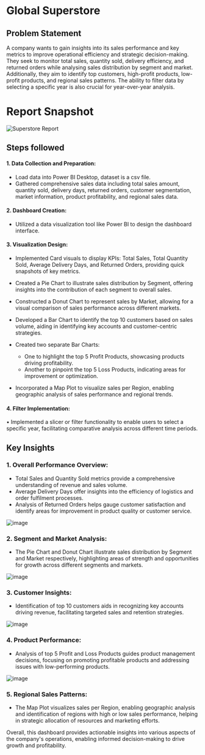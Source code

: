 # Global Superstore

## Problem Statement

A company wants to gain insights into its sales performance and key metrics to improve operational efficiency and strategic decision-making. They seek to monitor total sales, quantity sold, delivery efficiency, and returned orders while analysing sales distribution by segment and market. Additionally, they aim to identify top customers, high-profit products, low-profit products, and regional sales patterns. The ability to filter data by selecting a specific year is also crucial for year-over-year analysis.

 # Report Snapshot

 
![Superstore Report](https://github.com/karankumar26/Global_Superstore_Dashboard_PowerBI/assets/147133944/8e9f2fd5-d781-4e70-a531-27c7d8cb39b7)

## Steps followed 
#### 1.	Data Collection and Preparation:
-   Load data into Power BI Desktop, dataset is a csv file. 
-   Gathered comprehensive sales data including total sales amount, quantity sold, delivery days, returned orders, customer segmentation, market information, product profitability, and regional sales data.
#### 2.	Dashboard Creation:
-   Utilized a data visualization tool like Power BI to design the dashboard interface.
#### 3.	Visualization Design:
-   Implemented Card visuals to display KPIs: Total Sales, Total Quantity Sold, Average Delivery Days, and Returned Orders, providing quick snapshots of key metrics.

-   Created a Pie Chart to illustrate sales distribution by Segment, offering insights into the contribution of each segment to overall sales.
-   Constructed a Donut Chart to represent sales by Market, allowing for a visual comparison of sales performance across different markets.
-	Developed a Bar Chart to identify the top 10 customers based on sales volume, aiding in identifying key accounts and customer-centric strategies.
-	Created two separate Bar Charts:
    *	One to highlight the top 5 Profit Products, showcasing products driving profitability.
    *	Another to pinpoint the top 5 Loss Products, indicating areas for improvement or optimization.
-	Incorporated a Map Plot to visualize sales per Region, enabling geographic analysis of sales performance and regional trends.
#### 4.	Filter Implementation:
•	Implemented a slicer or filter functionality to enable users to select a specific year, facilitating comparative analysis across different time periods.



## Key Insights
### 1.	Overall Performance Overview:
-	Total Sales and Quantity Sold metrics provide a comprehensive understanding of revenue and sales volume.
-	Average Delivery Days offer insights into the efficiency of logistics and order fulfilment processes.
-	Analysis of Returned Orders helps gauge customer satisfaction and identify areas for improvement in product quality or customer service.

![image](https://github.com/karankumar26/Global_Superstore_Dashboard_PowerBI/assets/147133944/68f7da8e-0e31-4730-8d87-e0ad7b594bd0)


### 2.	Segment and Market Analysis:
-	The Pie Chart and Donut Chart illustrate sales distribution by Segment and Market respectively, highlighting areas of strength and opportunities for growth across different segments and markets.

![image](https://github.com/karankumar26/Global_Superstore_Dashboard_PowerBI/assets/147133944/5bc35a5f-94ea-4495-a06b-bc65c0f2ceb8)


### 3.	Customer Insights:
-	Identification of top 10 customers aids in recognizing key accounts driving revenue, facilitating targeted sales and retention strategies.

![image](https://github.com/karankumar26/Global_Superstore_Dashboard_PowerBI/assets/147133944/dcb6019b-98b4-4320-bef6-75968764a36b)


### 4.	Product Performance:
-	Analysis of top 5 Profit and Loss Products guides product management decisions, focusing on promoting profitable products and addressing issues with low-performing products.


![image](https://github.com/karankumar26/Global_Superstore_Dashboard_PowerBI/assets/147133944/10bf71f8-9f9b-4c8e-958b-9134e46189dd)


### 5.	Regional Sales Patterns:
-	The Map Plot visualizes sales per Region, enabling geographic analysis and identification of regions with high or low sales performance, helping in strategic allocation of resources and marketing efforts.


Overall, this dashboard provides actionable insights into various aspects of the company's operations, enabling informed decision-making to drive growth and profitability.

